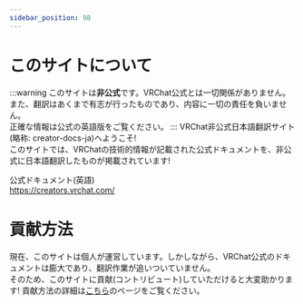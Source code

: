 ```yaml
---
sidebar_position: 98
---
```

# このサイトについて

:::warning
このサイトは**非公式**です。VRChat公式とは一切関係がありません。  
また、翻訳はあくまで有志が行ったものであり、内容に一切の責任を負いません。  
正確な情報は公式の英語版をご覧ください。
:::
VRChat非公式日本語翻訳サイト(略称: creator-docs-ja)へようこそ!  
このサイトでは、VRChatの技術的情報が記載された公式ドキュメントを、非公式に日本語翻訳したものが掲載されています!  

公式ドキュメント(英語)  
https://creators.vrchat.com/

# 貢献方法
現在、このサイトは個人が運営しています。しかしながら、VRChat公式のドキュメントは膨大であり、翻訳作業が追いついていません。  
そのため、このサイトに貢献(コントリビュート)していただけると大変助かります!
貢献方法の詳細は[こちら](/how-to-contribute)のページをご覧ください。